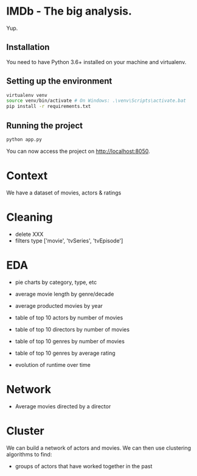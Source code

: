# IMDb - The big analysis.

Yup.

## Installation

You need to have Python 3.6+ installed on your machine and virtualenv.

## Setting up the environment
```bash
virtualenv venv
source venv/bin/activate # On Windows: .\venv\Scripts\activate.bat
pip install -r requirements.txt
```

## Running the project
```bash
python app.py
```

You can now access the project on [http://localhost:8050](http://localhost:8050).


# Context

We have a dataset of movies, actors & ratings

# Cleaning

- delete XXX
- filters type ['movie', 'tvSeries', 'tvEpisode']

# EDA

- pie charts by category, type, etc

- average movie length by genre/decade

- average producted movies by year

- table of top 10 actors by number of movies

- table of top 10 directors by number of movies

- table of top 10 genres by number of movies

- table of top 10 genres by average rating

- evolution of runtime over time

# Network

- Average movies directed by a director


# Cluster

We can build a network of actors and movies. 
We can then use clustering algorithms to find:

- groups of actors that have worked together in the past